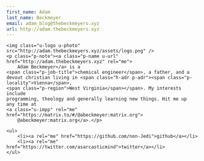 ```yaml
---
first_name: Adam
last_name: Beckmeyer
email: adam_blog@thebeckmeyers.xyz
url: http://adam.thebeckmeyers.xyz
---
```


<div class="h-card p-author">

	<img class="u-logo u-photo" src="http://adam.thebeckmeyers.xyz/assets/logo.png" />
	<p class="p-note"><a class="p-name u-url" href="http://adam.thebeckmeyers.xyz" rel="me">
		Adam Beckmeyer</a> is a
	<span class="p-job-title">chemical engineer</span>, a father, and a
	devout christian living in <span class="h-adr p-adr"><span class="p-locality">Vienna</span>,
	<span class="p-region">West Virginia</span></span>. My interests include
	programming, theology and generally learning new things. Hit me up
	any time at 
	<a class="u-impp" rel="me" href="https://matrix.to/#/@abeckmeyer:matrix.org">
		@abeckmeyer:matrix.org</a>.</p>
		
	<ul>
		<li><a rel="me" href="https://github.com/non-Jedi">github</a></li>
		<li><a rel="me" href="https://twitter.com/asarcasticmind">twitter</a></li>
	</ul>
		
</div>
